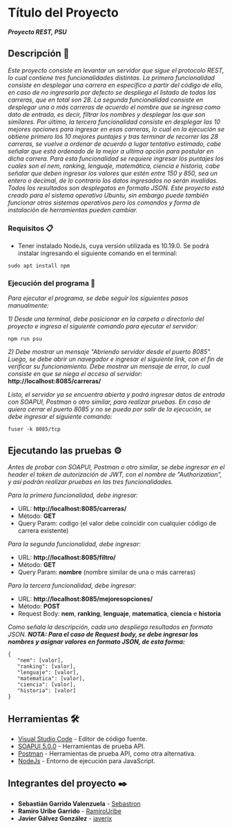# Título del Proyecto

**_Proyecto REST, PSU_**

## Descripción 🚀

_Este proyecto consiste en levantar un servidor que sigue el protocolo REST,_ 
_lo cual contiene tres funcionalidades distintas. La primera funcionalidad_
_consiste en desplegar una carrera en especifico a partir del código de ello,_
_en caso de no ingresarla por defecto se despliega el listado de todas las_
_carreras, que en total son 28._
_La segunda funcionalidad consiste en desplegar una o más carreras de acuerdo_ 
_el nombre que se ingresa como dato de entrada, es decir, filtrar los nombres_
_y desplegar los que son similares._
_Por último, la tercera funcionalidad consiste en desplegar las 10 mejores opciones_
_para ingresar en esas carreras, lo cual en la ejecución se obtiene primero los 10_
_mejores puntajes y tras terminar de recorrer las 28 carreras, se vuelve a ordenar_
_de acuerdo a lugar tentativo estimado, cabe señalar que está ordenado de la mejor_
_a ultima opción para postular en dicha carrera. Para esta funcionalidad se requiere_
_ingresar los puntajes los cuales son el nem, ranking, lenguaje, matemática, ciencia_
_e historia, cabe señalar que deben ingresar los valores que estén entre 150 y 850,_
_sea un entero o decimal, de lo contrario los datos ingresados no serán invalidas._
_Todos los resultados son desplegatos en formato JSON. Este proyecto está creado_
_para el sistema operativo Ubuntu, sin embargo puede también funcionar otros sistemas_
_operativos pero los comandos y forma de instalación de herramientas pueden cambiar._ 

### Requisitos 📋

* Tener instalado NodeJs, cuya versión utilizada es 10.19.0. Se podrá instalar ingresando el siguiente comando en el terminal:
```
sudo apt install npm
```

### Ejecución del programa 🔧

_Para ejecutar el programa, se debe seguir los siguientes pasos manualmente:_

_1) Desde una terminal, debe posicionar en la carpeta o directorio del proyecto e ingresa el siguiente comando para ejecutar el servidor:_
```
npm run psu
```
_2) Debe mostrar un mensaje "Abriendo servidor desde el puerto 8085". Luego, se debe abrir un navegador_ 
   _e ingresar el siguiente link, con el fin de verificar su funcionamiento. Debe mostrar un mensaje de_
   _error, lo cual consiste en que se niega el acceso al servidor:_ 
   **http://localhost:8085/carreras/**

_Listo, el servidor ya se encuentra abierta y podrá ingresar datos_
_de entrada con SOAPUI, Postman o otro similar, para realizar pruebas._
_En caso de quiera cerrar el puerto 8085 y no se pueda por salir de la ejecución, se debe ingresar el siguiente comando:_
```
fuser -k 8085/tcp
```

## Ejecutando las pruebas ⚙️

_Antes de probar con SOAPUI, Postman o otro similar, se debe ingresar en el header el token de autorización de JWT,_
_con el nombre de "Authorization", y así podrán realizar pruebas en las tres funcionalidades._

_Para la primera funcionalidad, debe ingresar:_
* URL: **http://localhost:8085/carreras/**
* Método: **GET**
* Query Param: codigo (el valor debe coincidir con cualquier código de carrera existente)

_Para la segunda funcionalidad, debe ingresar:_
* URL: **http://localhost:8085/filtro/**
* Método: **GET**
* Query Param: **nombre** (nombre similar de una o más carreras)

_Para la tercera funcionalidad, debe ingresar:_
* URL: **http://localhost:8085/mejoresopciones/**
* Método: **POST**
* Request Body: **nem**, **ranking**, **lenguaje**, **matematica**, **ciencia** e **historia** 

_Como señala la descripción, cada uno despliega resultados en formato JSON._
_**NOTA: Para el caso de Request body, se debe ingresar los nombres y asignar valores en formato JSON, de esta forma:**_

```
{
   "nem": [valor],
   "ranking": [valor],
   "lenguaje": [valor],
   "matematica": [valor],
   "ciencia": [valor],
   "historia": [valor]
}
```

## Herramientas 🛠️

* [Visual Studio Code](https://code.visualstudio.com/) - Editor de código fuente.
* [SOAPUI 5.0.0](https://www.soapui.org/downloads/soapui/) - Herramientas de prueba API.
* [Postman](https://www.postman.com/) - Herramientas de prueba API, como otra alternativa.
* [NodeJs](https://nodejs.org/es/) - Entorno de ejecución para JavaScript.

## Integrantes del proyecto ✒️

* **Sebastián Garrido Valenzuela** - [Sebastron](https://github.com/Sebastron)
* **Ramiro Uribe Garrido** - [RamiroUribe](https://github.com/RamiroUribe)
* **Javier Gálvez González** - [javerix](https://github.com/javerix)


